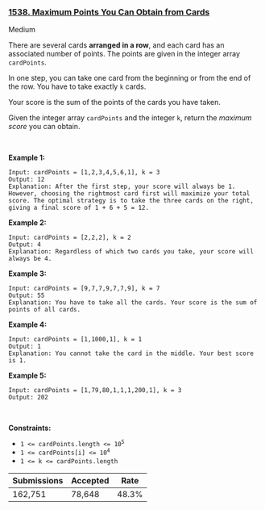 ### [1538. Maximum Points You Can Obtain from Cards](https://leetcode.com/problems/maximum-points-you-can-obtain-from-cards/)

Medium

There are several cards __arranged in a row__, and each card has an associated number of points. The points are given in the integer array `` cardPoints ``.

In one step, you can take one card from the beginning or from the end of the row. You have to take exactly `` k `` cards.

Your score is the sum of the points of the cards you have taken.

Given the integer array `` cardPoints `` and the integer `` k ``, return the _maximum score_ you can obtain.

 

__Example 1:__

```
Input: cardPoints = [1,2,3,4,5,6,1], k = 3
Output: 12
Explanation: After the first step, your score will always be 1. However, choosing the rightmost card first will maximize your total score. The optimal strategy is to take the three cards on the right, giving a final score of 1 + 6 + 5 = 12.
```

__Example 2:__

```
Input: cardPoints = [2,2,2], k = 2
Output: 4
Explanation: Regardless of which two cards you take, your score will always be 4.
```

__Example 3:__

```
Input: cardPoints = [9,7,7,9,7,7,9], k = 7
Output: 55
Explanation: You have to take all the cards. Your score is the sum of points of all cards.
```

__Example 4:__

```
Input: cardPoints = [1,1000,1], k = 1
Output: 1
Explanation: You cannot take the card in the middle. Your best score is 1. 
```

__Example 5:__

```
Input: cardPoints = [1,79,80,1,1,1,200,1], k = 3
Output: 202
```

 

__Constraints:__

*   <code>1 <= cardPoints.length <= 10<sup>5</sup></code>
*   <code>1 <= cardPoints[i] <= 10<sup>4</sup></code>
*   `` 1 <= k <= cardPoints.length ``

| Submissions    | Accepted     | Rate   |
| -------------- | ------------ | ------ |
| 162,751 | 78,648 | 48.3% |
